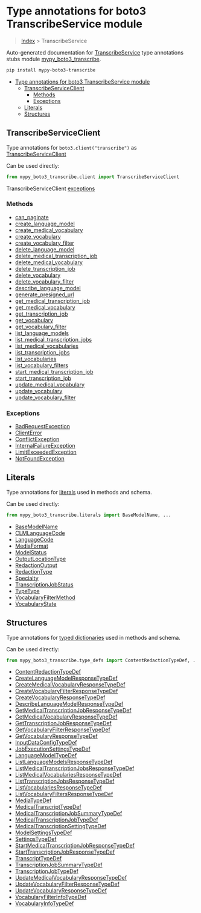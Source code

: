 # Type annotations for boto3 TranscribeService module

> [Index](../README.md) > TranscribeService

Auto-generated documentation for [TranscribeService](https://boto3.amazonaws.com/v1/documentation/api/latest/reference/services/transcribe.html#TranscribeService)
type annotations stubs module [mypy_boto3_transcribe](https://pypi.org/project/mypy-boto3-transcribe/).

```bash
pip install mypy-boto3-transcribe
```

- [Type annotations for boto3 TranscribeService module](#type-annotations-for-boto3-transcribeservice-module)
  - [TranscribeServiceClient](#transcribeserviceclient)
    - [Methods](#methods)
    - [Exceptions](#exceptions)
  - [Literals](#literals)
  - [Structures](#structures)

## TranscribeServiceClient

Type annotations for  `boto3.client("transcribe")` as [TranscribeServiceClient](./client.md)

Can be used directly:

```python
from mypy_boto3_transcribe.client import TranscribeServiceClient
```


TranscribeServiceClient [exceptions](./client.md#exceptions)



### Methods
- [can_paginate](./client.md#can-paginate)
- [create_language_model](./client.md#create-language-model)
- [create_medical_vocabulary](./client.md#create-medical-vocabulary)
- [create_vocabulary](./client.md#create-vocabulary)
- [create_vocabulary_filter](./client.md#create-vocabulary-filter)
- [delete_language_model](./client.md#delete-language-model)
- [delete_medical_transcription_job](./client.md#delete-medical-transcription-job)
- [delete_medical_vocabulary](./client.md#delete-medical-vocabulary)
- [delete_transcription_job](./client.md#delete-transcription-job)
- [delete_vocabulary](./client.md#delete-vocabulary)
- [delete_vocabulary_filter](./client.md#delete-vocabulary-filter)
- [describe_language_model](./client.md#describe-language-model)
- [generate_presigned_url](./client.md#generate-presigned-url)
- [get_medical_transcription_job](./client.md#get-medical-transcription-job)
- [get_medical_vocabulary](./client.md#get-medical-vocabulary)
- [get_transcription_job](./client.md#get-transcription-job)
- [get_vocabulary](./client.md#get-vocabulary)
- [get_vocabulary_filter](./client.md#get-vocabulary-filter)
- [list_language_models](./client.md#list-language-models)
- [list_medical_transcription_jobs](./client.md#list-medical-transcription-jobs)
- [list_medical_vocabularies](./client.md#list-medical-vocabularies)
- [list_transcription_jobs](./client.md#list-transcription-jobs)
- [list_vocabularies](./client.md#list-vocabularies)
- [list_vocabulary_filters](./client.md#list-vocabulary-filters)
- [start_medical_transcription_job](./client.md#start-medical-transcription-job)
- [start_transcription_job](./client.md#start-transcription-job)
- [update_medical_vocabulary](./client.md#update-medical-vocabulary)
- [update_vocabulary](./client.md#update-vocabulary)
- [update_vocabulary_filter](./client.md#update-vocabulary-filter)




### Exceptions
- [BadRequestException](./client.md#badrequestexception)
- [ClientError](./client.md#clienterror)
- [ConflictException](./client.md#conflictexception)
- [InternalFailureException](./client.md#internalfailureexception)
- [LimitExceededException](./client.md#limitexceededexception)
- [NotFoundException](./client.md#notfoundexception)










## Literals

Type annotations for [literals](./literals.md) used in methods and schema.

Can be used directly:

```python
from mypy_boto3_transcribe.literals import BaseModelName, ...
```

- [BaseModelName](./literals.md#basemodelname)
- [CLMLanguageCode](./literals.md#clmlanguagecode)
- [LanguageCode](./literals.md#languagecode)
- [MediaFormat](./literals.md#mediaformat)
- [ModelStatus](./literals.md#modelstatus)
- [OutputLocationType](./literals.md#outputlocationtype)
- [RedactionOutput](./literals.md#redactionoutput)
- [RedactionType](./literals.md#redactiontype)
- [Specialty](./literals.md#specialty)
- [TranscriptionJobStatus](./literals.md#transcriptionjobstatus)
- [TypeType](./literals.md#typetype)
- [VocabularyFilterMethod](./literals.md#vocabularyfiltermethod)
- [VocabularyState](./literals.md#vocabularystate)




## Structures


Type annotations for [typed dictionaries](./type_defs.md) used in methods and schema.

Can be used directly:

```python
from mypy_boto3_transcribe.type_defs import ContentRedactionTypeDef, ...
```

- [ContentRedactionTypeDef](./type_defs.md#contentredactiontypedef)
- [CreateLanguageModelResponseTypeDef](./type_defs.md#createlanguagemodelresponsetypedef)
- [CreateMedicalVocabularyResponseTypeDef](./type_defs.md#createmedicalvocabularyresponsetypedef)
- [CreateVocabularyFilterResponseTypeDef](./type_defs.md#createvocabularyfilterresponsetypedef)
- [CreateVocabularyResponseTypeDef](./type_defs.md#createvocabularyresponsetypedef)
- [DescribeLanguageModelResponseTypeDef](./type_defs.md#describelanguagemodelresponsetypedef)
- [GetMedicalTranscriptionJobResponseTypeDef](./type_defs.md#getmedicaltranscriptionjobresponsetypedef)
- [GetMedicalVocabularyResponseTypeDef](./type_defs.md#getmedicalvocabularyresponsetypedef)
- [GetTranscriptionJobResponseTypeDef](./type_defs.md#gettranscriptionjobresponsetypedef)
- [GetVocabularyFilterResponseTypeDef](./type_defs.md#getvocabularyfilterresponsetypedef)
- [GetVocabularyResponseTypeDef](./type_defs.md#getvocabularyresponsetypedef)
- [InputDataConfigTypeDef](./type_defs.md#inputdataconfigtypedef)
- [JobExecutionSettingsTypeDef](./type_defs.md#jobexecutionsettingstypedef)
- [LanguageModelTypeDef](./type_defs.md#languagemodeltypedef)
- [ListLanguageModelsResponseTypeDef](./type_defs.md#listlanguagemodelsresponsetypedef)
- [ListMedicalTranscriptionJobsResponseTypeDef](./type_defs.md#listmedicaltranscriptionjobsresponsetypedef)
- [ListMedicalVocabulariesResponseTypeDef](./type_defs.md#listmedicalvocabulariesresponsetypedef)
- [ListTranscriptionJobsResponseTypeDef](./type_defs.md#listtranscriptionjobsresponsetypedef)
- [ListVocabulariesResponseTypeDef](./type_defs.md#listvocabulariesresponsetypedef)
- [ListVocabularyFiltersResponseTypeDef](./type_defs.md#listvocabularyfiltersresponsetypedef)
- [MediaTypeDef](./type_defs.md#mediatypedef)
- [MedicalTranscriptTypeDef](./type_defs.md#medicaltranscripttypedef)
- [MedicalTranscriptionJobSummaryTypeDef](./type_defs.md#medicaltranscriptionjobsummarytypedef)
- [MedicalTranscriptionJobTypeDef](./type_defs.md#medicaltranscriptionjobtypedef)
- [MedicalTranscriptionSettingTypeDef](./type_defs.md#medicaltranscriptionsettingtypedef)
- [ModelSettingsTypeDef](./type_defs.md#modelsettingstypedef)
- [SettingsTypeDef](./type_defs.md#settingstypedef)
- [StartMedicalTranscriptionJobResponseTypeDef](./type_defs.md#startmedicaltranscriptionjobresponsetypedef)
- [StartTranscriptionJobResponseTypeDef](./type_defs.md#starttranscriptionjobresponsetypedef)
- [TranscriptTypeDef](./type_defs.md#transcripttypedef)
- [TranscriptionJobSummaryTypeDef](./type_defs.md#transcriptionjobsummarytypedef)
- [TranscriptionJobTypeDef](./type_defs.md#transcriptionjobtypedef)
- [UpdateMedicalVocabularyResponseTypeDef](./type_defs.md#updatemedicalvocabularyresponsetypedef)
- [UpdateVocabularyFilterResponseTypeDef](./type_defs.md#updatevocabularyfilterresponsetypedef)
- [UpdateVocabularyResponseTypeDef](./type_defs.md#updatevocabularyresponsetypedef)
- [VocabularyFilterInfoTypeDef](./type_defs.md#vocabularyfilterinfotypedef)
- [VocabularyInfoTypeDef](./type_defs.md#vocabularyinfotypedef)
